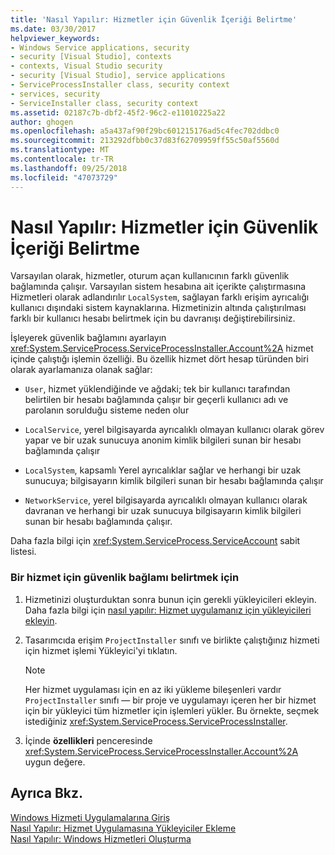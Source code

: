```yaml
---
title: 'Nasıl Yapılır: Hizmetler için Güvenlik İçeriği Belirtme'
ms.date: 03/30/2017
helpviewer_keywords:
- Windows Service applications, security
- security [Visual Studio], contexts
- contexts, Visual Studio security
- security [Visual Studio], service applications
- ServiceProcessInstaller class, security context
- services, security
- ServiceInstaller class, security context
ms.assetid: 02187c7b-dbf2-45f2-96c2-e11010225a22
author: ghogen
ms.openlocfilehash: a5a437af90f29bc601215176ad5c4fec702ddbc0
ms.sourcegitcommit: 213292dfbb0c37d83f62709959ff55c50af5560d
ms.translationtype: MT
ms.contentlocale: tr-TR
ms.lasthandoff: 09/25/2018
ms.locfileid: "47073729"
---
```

# <a name="how-to-specify-the-security-context-for-services"></a>Nasıl Yapılır: Hizmetler için Güvenlik İçeriği Belirtme
Varsayılan olarak, hizmetler, oturum açan kullanıcının farklı güvenlik bağlamında çalışır. Varsayılan sistem hesabına ait içerikte çalıştırmasına Hizmetleri olarak adlandırılır `LocalSystem`, sağlayan farklı erişim ayrıcalığı kullanıcı dışındaki sistem kaynaklarına. Hizmetinizin altında çalıştırılması farklı bir kullanıcı hesabı belirtmek için bu davranışı değiştirebilirsiniz.  
  
 İşleyerek güvenlik bağlamını ayarlayın <xref:System.ServiceProcess.ServiceProcessInstaller.Account%2A> hizmet içinde çalıştığı işlemin özelliği. Bu özellik hizmet dört hesap türünden biri olarak ayarlamanıza olanak sağlar:  
  
-   `User`, hizmet yüklendiğinde ve ağdaki; tek bir kullanıcı tarafından belirtilen bir hesabı bağlamında çalışır bir geçerli kullanıcı adı ve parolanın sorulduğu sisteme neden olur  
  
-   `LocalService`, yerel bilgisayarda ayrıcalıklı olmayan kullanıcı olarak görev yapar ve bir uzak sunucuya anonim kimlik bilgileri sunan bir hesabı bağlamında çalışır  
  
-   `LocalSystem`, kapsamlı Yerel ayrıcalıklar sağlar ve herhangi bir uzak sunucuya; bilgisayarın kimlik bilgileri sunan bir hesabı bağlamında çalışır  
  
-   `NetworkService`, yerel bilgisayarda ayrıcalıklı olmayan kullanıcı olarak davranan ve herhangi bir uzak sunucuya bilgisayarın kimlik bilgileri sunan bir hesabı bağlamında çalışır.  
  
 Daha fazla bilgi için <xref:System.ServiceProcess.ServiceAccount> sabit listesi.  
  
### <a name="to-specify-the-security-context-for-a-service"></a>Bir hizmet için güvenlik bağlamı belirtmek için  
  
1.  Hizmetinizi oluşturduktan sonra bunun için gerekli yükleyicileri ekleyin. Daha fazla bilgi için [nasıl yapılır: Hizmet uygulamanız için yükleyicileri ekleyin](../../../docs/framework/windows-services/how-to-add-installers-to-your-service-application.md).  
  
2.  Tasarımcıda erişim `ProjectInstaller` sınıfı ve birlikte çalıştığınız hizmeti için hizmet işlemi Yükleyici'yi tıklatın.  
  
    > [!NOTE]
    >  Her hizmet uygulaması için en az iki yükleme bileşenleri vardır `ProjectInstaller` sınıfı — bir proje ve uygulamayı içeren her bir hizmet için bir yükleyici tüm hizmetler için işlemleri yükler. Bu örnekte, seçmek istediğiniz <xref:System.ServiceProcess.ServiceProcessInstaller>.  
  
3.  İçinde **özellikleri** penceresinde <xref:System.ServiceProcess.ServiceProcessInstaller.Account%2A> uygun değere.  
  
## <a name="see-also"></a>Ayrıca Bkz.  
 [Windows Hizmeti Uygulamalarına Giriş](../../../docs/framework/windows-services/introduction-to-windows-service-applications.md)  
 [Nasıl Yapılır: Hizmet Uygulamasına Yükleyiciler Ekleme](../../../docs/framework/windows-services/how-to-add-installers-to-your-service-application.md)  
 [Nasıl Yapılır: Windows Hizmetleri Oluşturma](../../../docs/framework/windows-services/how-to-create-windows-services.md)
